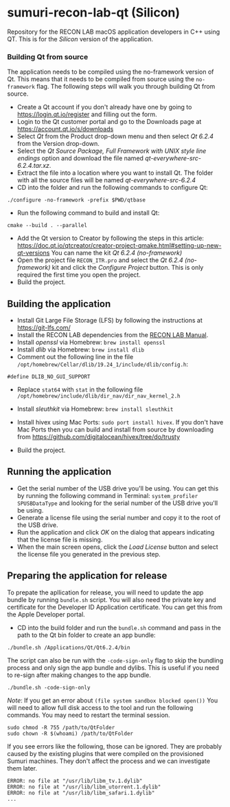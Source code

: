# sumuri-recon-lab-qt (Silicon)
Repository for the RECON LAB macOS application developers in C++ using QT. This is for the *Silicon* version of the application.

### Building Qt from source
The application needs to be compiled using the no-framework version of Qt. This means that it needs to be compiled from source using the `no-framework` flag. The following steps will walk you through building Qt from source.

- Create a Qt account if you don't already have one by going to https://login.qt.io/register and filling out the form.
-  Login to the Qt customer portal and go to the Downloads page at https://account.qt.io/s/downloads
- Select *Qt* from the Product drop-down menu and then select *Qt 6.2.4* from the Version drop-down.
- Select the *Qt Source Package, Full Framework with UNIX style line endings* option and download the file named *qt-everywhere-src-6.2.4.tar.xz*.
- Extract the file into a location where you want to install Qt. The folder with all the source files will be named *qt-everywhere-src-6.2.4*
- CD into the folder and run the following commands to configure Qt:
```
./configure -no-framework -prefix $PWD/qtbase
```
- Run the following command to build and install Qt:
```
cmake --build . --parallel
```
- Add the Qt version to Creator by following the steps in this article: https://doc.qt.io/qtcreator/creator-project-qmake.html#setting-up-new-qt-versions You can name the kit *Qt 6.2.4 (no-framework)*
- Open the project file `RECON_ITR.pro` and select the *Qt 6.2.4 (no-framework)* kit and click the *Configure Project* button. This is only required the first time you open the project.
- Build the project.


## Building the application
- Install Git Large File Storage (LFS) by following the instructions at https://git-lfs.com/
- Install the RECON LAB dependencies from the [RECON LAB Manual](https://sumuri.com/recon-lab-manual/).
- Install *openssl* via Homebrew: `brew install openssl`
- Install *dlib* via Homebrew: `brew install dlib`
- Comment out the following line in the file `/opt/homebrew/Cellar/dlib/19.24_1/include/dlib/config.h`:
```
#define DLIB_NO_GUI_SUPPORT
```
- Replace `stat64` with `stat` in the following file `/opt/homebrew/include/dlib/dir_nav/dir_nav_kernel_2.h`
- Install *sleuthkit* via Homebrew: `brew install sleuthkit`
- Install hivex using Mac Ports: `sudo port install hivex`. If you don't have Mac Ports then you can build and install from source by downloading from https://github.com/digitalocean/hivex/tree/do/trusty

- Build the project.

## Running the application
- Get the serial number of the USB drive you'll be using. You can get this by running the following command in Terminal: `system_profiler SPUSBDataType` and looking for the serial number of the USB drive you'll be using.
- Generate a license file using the serial number and copy it to the root of the USB drive.
- Run the application and click *OK* on the dialog that appears indicating that the license file is missing.
- When the main screen opens, click the *Load License* button and select the license file you generated in the previous step. 

## Preparing the application for release
To prepate the apllication for release, you will need to update the app bundle by running `bundle.sh` script. You will also need the private key and certificate for the Developer ID Application certificate. You can get this from the Apple Developer portal.

- CD into the build folder and run the `bundle.sh` command and pass in the path to the Qt bin folder to create an app bundle:
```
./bundle.sh /Applications/Qt/Qt6.2.4/bin
```
The script can also be run with the `-code-sign-only` flag to skip the bundling process and only sign the app bundle and dylibs. This is useful if you need to re-sign after making changes to the app bundle.

```
./bundle.sh -code-sign-only
```

*Note*: If you get an error about `(file system sandbox blocked open())` You will need to allow full disk access to the tool and run the following commands. You may need to restart the terminal session.

```
sudo chmod -R 755 /path/to/QtFolder
sudo chown -R $(whoami) /path/to/QtFolder
```

If you see errors like the following, those can be ignored. They are probably caused by the existing plugins that were compiled on the provisioned Sumuri machines. They don't affect the process and we can investigate them later.
```
ERROR: no file at "/usr/lib/libm_tv.1.dylib"
ERROR: no file at "/usr/lib/libm_utorrent.1.dylib"
ERROR: no file at "/usr/lib/libm_safari.1.dylib"
...
```
